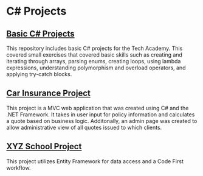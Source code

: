 # C# Projects
## [Basic C# Projects](https://github.com/veepham/Basic-C-Sharp-Projects/tree/main/Basic%20Projects)
This repository includes basic C# projects for the Tech Academy. This covered small exercises that covered basic skills such as creating and iterating through arrays, parsing enums, creating loops, using lambda expressions, understanding polymorphism and overload operators, and applying try-catch blocks. 

## [Car Insurance Project](https://github.com/veepham/Basic-C-Sharp-Projects/tree/main/CarInsurance)
This project is a MVC web application that was created using C# and the .NET Framework. It takes in user input for policy information and calculates a quote based on business logic. Additonally, an admin page was created to allow administrative view of all quotes issued to which clients.

## [XYZ School Project](https://github.com/veepham/Basic-C-Sharp-Projects/tree/main/XYZSchool)
This project utilizes Entity Framework for data access and a Code First workflow. 
